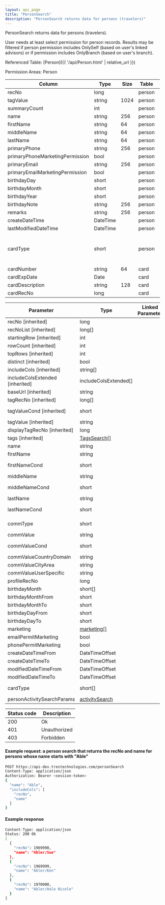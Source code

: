 ```yaml
---
layout: api_page
title: "PersonSearch"
description: "PersonSearch returns data for persons (travelers)"
---
```


PersonSearch returns data for persons (travelers).

User needs at least select permission for person records. Results may be filtered if person permission includes OnlySelf (based on user's linked advisors) or if permission includes OnlyBranch (based on user's branch).

Referenced Table: [Person]({{ '/api/Person.html' | relative_url }})

Permission Areas: Person

| Column | Type | Size | Table | Description |
| ------ | ---- | ---- | ----- | ----------- |
| recNo | long |  | person | 
| tagValue | string | 1024 | person | 
| summaryCount | int |  | person | 
| name | string | 256 | person | 
| firstName | string | 64 | person | 
| middleName | string | 64 | person | 
| lastName | string | 64 | person | 
| primaryPhone | string | 256 | person | 
| primaryPhoneMarketingPermission | bool |  | person | 
| primaryEmail | string | 256 | person | 
| primaryEmailMarketingPermission | bool |  | person | 
| birthdayDay | short |  | person | 
| birthdayMonth | short |  | person | 
| birthdayYear | short |  | person | 
| birthdayNote | string | 256 | person | 
| remarks | string | 256 | person | 
| createDateTime | DateTime |  | person | 
| lastModifiedDateTime | DateTime |  | person | 
| cardType | short |  | person | CreditDebit = 1, Loyalty = 2, Passport = 3
| cardNumber | string | 64 | card | 
| cardExpDate | Date |  | card | 
| cardDescription | string | 128 | card | 
| cardRecNo | long |  | card | 

| Parameter | Type | Linked Parameter | Description |
| --------- | ---- | ---------------- | ----------- |
| recNo [inherited] | long |  | 
| recNoList [inherited] | long[] |  | 
| startingRow [inherited] | int |  | 
| rowCount [inherited] | int |  | 
| topRows [inherited] | int |  | 
| distinct [inherited] | bool |  | 
| includeCols [inherited] | string[] |  | 
| includeColsExtended [inherited] | includeColsExtended[] |  | 
| baseUrl [inherited] | string |  | 
| tagRecNo [inherited] | long[] |  | 
| tagValueCond [inherited] | short |  | See [StringCompare]({{ '/api/StringCompare.html' | relative_url }})
| tagValue [inherited] | string |  | 
| displayTagRecNo [inherited] | long |  | 
| tags [inherited] | [TagsSearch[]](/TagsSearch) |  | 
| name | string |  | 
| firstName | string |  | 
| firstNameCond | short |  | See [StringCompare]({{ '/api/StringCompare.html' | relative_url }})
| middleName | string |  | 
| middleNameCond | short |  | See [StringCompare]({{ '/api/StringCompare.html' | relative_url }})
| lastName | string |  | 
| lastNameCond | short |  | See [StringCompare]({{ '/api/StringCompare.html' | relative_url }})
| commType | short |  | Phone = 1, Email = 2, SocialMedia = 3, Web = 4
| commValue | string |  | 
| commValueCond | short |  | See [StringCompare]({{ '/api/StringCompare.html' | relative_url }})
| commValueCountryDomain | string |  | 
| commValueCityArea | string |  | 
| commValueUserSpecific | string |  | 
| profileRecNo | long |  | 
| birthdayMonth | short[] |  | 
| birthdayMonthFrom | short |  | 
| birthdayMonthTo | short |  | 
| birthdayDayFrom | short |  | 
| birthdayDayTo | short |  | 
| marketing | [marketing[]](/marketing) |  | 
| emailPermitMarketing | bool |  | 
| phonePermitMarketing | bool |  | 
| createDateTimeFrom | DateTimeOffset |  | 
| createDateTimeTo | DateTimeOffset |  | 
| modifiedDateTimeFrom | DateTimeOffset |  | 
| modifiedDateTimeTo | DateTimeOffset |  | 
| cardType | short[] |  | CreditDebit = 1, Loyalty = 2, Passport = 3
| personActivitySearchParams | [activitySearch](/activitySearch) |  | 

| Status code | Description |
| ----------- | ----------- |
| 200 | Ok |
| 401 | Unauthorized |
| 403 | Forbidden |

#### Example request: a person search that returns the recNo and name for persons whose name starts with "Able"
```sh
POST https://api-dev.trestechnologies.com/personSearch
Content-Type: application/json
Authorization: Bearer <session-token>
{
  "name": "Able",
  "includeCols": [
    "recNo",
    "name"
  ]
}
```

#### Example response
```sh
Content-Type: application/json
Status: 200 Ok
[
  {
    "recNo": 1969998,
    "name": "Abler/Sue"
  },
  {
    "recNo": 1969999,
    "name": "Abler/Ken"
  },
  {
    "recNo": 1970000,
    "name": "Abler/Hale Nicole"
  }
]
```

